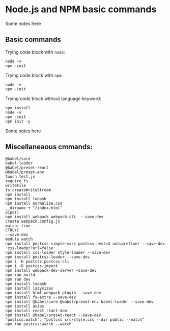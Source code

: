# Node.js and NPM basic commands

Some notes here

## Basic commands

Trying code block with `node`:

```nodejs
node -v
npm -init
```

Trying code block with `npm`:

```npm
node -v
npm -init
```

Trying code block without language keyword:

```
npm install
node -v
npm -init
npm init -y
```

Some notes here

## Miscellaneaous cmmands:

```
@babel/core 
babel-loader
@babel/preset-react
@babel/preset-env
touch test.js
require fs
writeFile
fs.createWriteStream
npm install
npm install lodash
npm install normalize.css
__dirname + "/index.html"
pipe()
npm install webpack webpack-cli  --save-dev
create webpack.config.js
watch: true
CTRL+C
--save-dev
module watch
npm install postcss-simple-vars postcss-nested autoprefixer --save-dev
'css-loader?url=false'
npm install css-loader style-loader --save-dev
npm install postcss-loader --save-dev
npm i -D postcss postcss-cli
npm i -D postcss-import
npm install webpack-dev-server –save-dev
npm run build
npm run dev
npm install lodash
npm install lazysizes
npm install html-webpack-plugin --save-dev
npm install fs-extra --save-dev
npm install @babel/core @babel/preset-env babel-loader --save-dev
npm install axios
npm install react react-dom
npm install @babel/preset-react --save-dev
"postcss:watch": "postcss src/style.css --dir public --watch"
npm run postcss:watch --watch
```